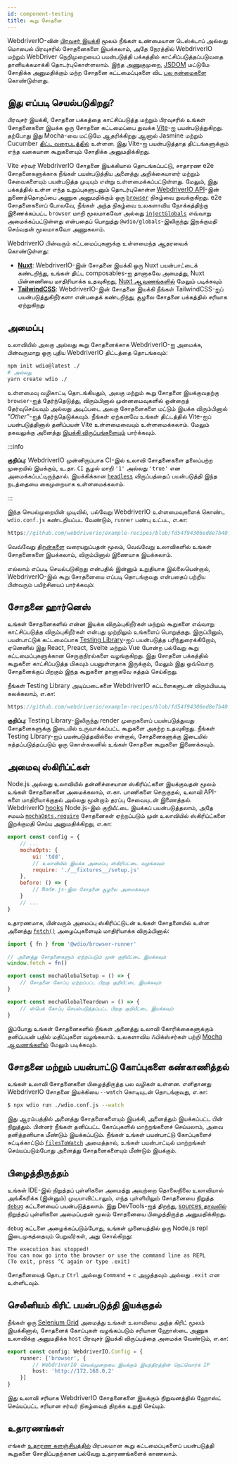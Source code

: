 ```yaml
---
id: component-testing
title: கூறு சோதனை
---
```


WebdriverIO-வின் [பிரவுசர் இயக்கி](/docs/runner#browser-runner) மூலம் நீங்கள் உண்மையான டெஸ்க்டாப் அல்லது மொபைல் பிரவுசரில் சோதனைகளை இயக்கலாம், அதே நேரத்தில் WebdriverIO மற்றும் WebDriver நெறிமுறையைப் பயன்படுத்தி பக்கத்தில் காட்சிப்படுத்தப்படுவதை தானியக்கமாக்கி தொடர்புகொள்ளலாம். இந்த அணுகுமுறை, [JSDOM](https://www.npmjs.com/package/jsdom) மட்டுமே சோதிக்க அனுமதிக்கும் மற்ற சோதனை கட்டமைப்புகளை விட [பல நன்மைகளை](/docs/runner#browser-runner) கொண்டுள்ளது.

## இது எப்படி செயல்படுகிறது?

பிரவுசர் இயக்கி, சோதனை பக்கத்தை காட்சிப்படுத்த மற்றும் பிரவுசரில் உங்கள் சோதனைகளை இயக்க ஒரு சோதனை கட்டமைப்பை துவக்க [Vite](https://vitejs.dev/)-ஐ பயன்படுத்துகிறது. தற்போது இது Mocha-வை மட்டுமே ஆதரிக்கிறது ஆனால் Jasmine மற்றும் Cucumber [திட்ட வரைபடத்தில்](https://github.com/orgs/webdriverio/projects/1) உள்ளன. இது Vite-ஐ பயன்படுத்தாத திட்டங்களுக்கும் எந்த வகையான கூறுகளையும் சோதிக்க அனுமதிக்கிறது.

Vite சர்வர் WebdriverIO சோதனை இயக்கியால் தொடங்கப்பட்டு, சாதாரண e2e சோதனைகளுக்காக நீங்கள் பயன்படுத்திய அனைத்து அறிக்கையாளர் மற்றும் சேவைகளையும் பயன்படுத்த முடியும் என்று உள்ளமைக்கப்பட்டுள்ளது. மேலும், இது பக்கத்தில் உள்ள எந்த உறுப்புகளுடனும் தொடர்புகொள்ள [WebdriverIO API](/docs/api)-இன் துணைத்தொகுப்பை அணுக அனுமதிக்கும் ஒரு [`browser`](/docs/api/browser) நிகழ்வை துவக்குகிறது. e2e சோதனைகளைப் போலவே, நீங்கள் அந்த நிகழ்வை உலகளாவிய நோக்கத்திற்கு இணைக்கப்பட்ட `browser` மாறி மூலமாகவோ அல்லது [`injectGlobals`](/docs/api/globals) எவ்வாறு அமைக்கப்பட்டுள்ளது என்பதைப் பொறுத்து `@wdio/globals`-இலிருந்து இறக்குமதி செய்வதன் மூலமாகவோ அணுகலாம்.

WebdriverIO பின்வரும் கட்டமைப்புகளுக்கு உள்ளமைந்த ஆதரவைக் கொண்டுள்ளது:

- [__Nuxt__](https://nuxt.com/): WebdriverIO-இன் சோதனை இயக்கி ஒரு Nuxt பயன்பாட்டைக் கண்டறிந்து, உங்கள் திட்ட composables-ஐ தானாகவே அமைத்து, Nuxt பின்னணியை மாதிரியாக்க உதவுகிறது, [Nuxt ஆவணங்களில்](/docs/component-testing/vue#testing-vue-components-in-nuxt) மேலும் படிக்கவும்
- [__TailwindCSS__](https://tailwindcss.com/): WebdriverIO-இன் சோதனை இயக்கி நீங்கள் TailwindCSS-ஐப் பயன்படுத்துகிறீர்களா என்பதைக் கண்டறிந்து, சூழலை சோதனை பக்கத்தில் சரியாக ஏற்றுகிறது

## அமைப்பு

உலாவியில் அலகு அல்லது கூறு சோதனைக்காக WebdriverIO-ஐ அமைக்க, பின்வருமாறு ஒரு புதிய WebdriverIO திட்டத்தை தொடங்கவும்:

```bash
npm init wdio@latest ./
# அல்லது
yarn create wdio ./
```

உள்ளமைவு வழிகாட்டி தொடங்கியதும், அலகு மற்றும் கூறு சோதனை இயக்குவதற்கு `browser`-ஐத் தேர்ந்தெடுத்து, விரும்பினால் முன்னமைவுகளில் ஒன்றைத் தேர்வுசெய்யவும் அல்லது அடிப்படை அலகு சோதனைகளை மட்டும் இயக்க விரும்பினால் _"Other"_-ஐத் தேர்ந்தெடுக்கவும். நீங்கள் ஏற்கனவே உங்கள் திட்டத்தில் Vite-ஐப் பயன்படுத்தினால் தனிப்பயன் Vite உள்ளமைவையும் உள்ளமைக்கலாம். மேலும் தகவலுக்கு அனைத்து [இயக்கி விருப்பங்களையும்](/docs/runner#runner-options) பார்க்கவும்.

:::info

__குறிப்பு:__ WebdriverIO முன்னிருப்பாக CI-இல் உலாவி சோதனைகளை தலைப்பற்ற முறையில் இயக்கும், உ.தா. `CI` சூழல் மாறி `'1'` அல்லது `'true'` என அமைக்கப்பட்டிருந்தால். இயக்கிக்கான [`headless`](/docs/runner#headless) விருப்பத்தைப் பயன்படுத்தி இந்த நடத்தையை கைமுறையாக உள்ளமைக்கலாம்.

:::

இந்த செயல்முறையின் முடிவில், பல்வேறு WebdriverIO உள்ளமைவுகளைக் கொண்ட `wdio.conf.js` கண்டறியப்பட வேண்டும், `runner` பண்பு உட்பட, எ.கா:

```ts reference useHTTPS runmeRepository="git@github.com:webdriverio/example-recipes.git" runmeFileToOpen="component-testing%2FREADME.md"
https://github.com/webdriverio/example-recipes/blob/fd54f94306ed8e7b40f967739164dfe4d6d76b41/wdio.comp.conf.js
```

வெவ்வேறு [திறன்களை](/docs/configuration#capabilities) வரையறுப்பதன் மூலம், வெவ்வேறு உலாவிகளில் உங்கள் சோதனைகளை இயக்கலாம், விரும்பினால் இணையாக இயக்கலாம்.

எல்லாம் எப்படி செயல்படுகிறது என்பதில் இன்னும் உறுதியாக இல்லையென்றால், WebdriverIO-இல் கூறு சோதனையை எப்படி தொடங்குவது என்பதைப் பற்றிய பின்வரும் பயிற்சியைப் பார்க்கவும்:

<LiteYouTubeEmbed
    id="5vp_3tGtnMc"
    title="Getting Started with Component Testing in WebdriverIO"
/>

## சோதனை ஹார்னெஸ்

உங்கள் சோதனைகளில் என்ன இயக்க விரும்புகிறீர்கள் மற்றும் கூறுகளை எவ்வாறு காட்சிப்படுத்த விரும்புகிறீர்கள் என்பது முற்றிலும் உங்களைப் பொறுத்தது. இருப்பினும், பயன்பாட்டுக் கட்டமைப்பாக [Testing Library](https://testing-library.com/)-ஐப் பயன்படுத்த பரிந்துரைக்கிறோம், ஏனெனில் இது React, Preact, Svelte மற்றும் Vue போன்ற பல்வேறு கூறு கட்டமைப்புகளுக்கான செருகுநிரல்களை வழங்குகிறது. இது சோதனை பக்கத்தில் கூறுகளை காட்சிப்படுத்த மிகவும் பயனுள்ளதாக இருக்கும், மேலும் இது ஒவ்வொரு சோதனைக்குப் பிறகும் இந்த கூறுகளை தானாகவே சுத்தம் செய்கிறது.

நீங்கள் Testing Library அடிப்படைகளை WebdriverIO கட்டளைகளுடன் விரும்பியபடி கலக்கலாம், எ.கா:

```js reference useHTTPS
https://github.com/webdriverio/example-recipes/blob/fd54f94306ed8e7b40f967739164dfe4d6d76b41/component-testing/svelte-example.js
```

__குறிப்பு:__ Testing Library-இலிருந்து render முறைகளைப் பயன்படுத்துவது சோதனைகளுக்கு இடையில் உருவாக்கப்பட்ட கூறுகளை அகற்ற உதவுகிறது. நீங்கள் Testing Library-ஐப் பயன்படுத்தவில்லை என்றால், சோதனைகளுக்கு இடையில் சுத்தப்படுத்தப்படும் ஒரு கொள்கலனில் உங்கள் சோதனை கூறுகளை இணைக்கவும்.

## அமைவு ஸ்கிரிப்ட்கள்

Node.js அல்லது உலாவியில் தன்னிச்சையான ஸ்கிரிப்ட்களை இயக்குவதன் மூலம் உங்கள் சோதனைகளை அமைக்கலாம், எ.கா. பாணிகளை செருகுதல், உலாவி API-களை மாதிரியாக்குதல் அல்லது மூன்றாம் தரப்பு சேவையுடன் இணைத்தல். WebdriverIO [hooks](/docs/configuration#hooks) Node.js-இல் குறியீட்டை இயக்கப் பயன்படுத்தலாம், அதே சமயம் [`mochaOpts.require`](/docs/frameworks#require) சோதனைகள் ஏற்றப்படும் முன் உலாவியில் ஸ்கிரிப்ட்களை இறக்குமதி செய்ய அனுமதிக்கிறது, எ.கா:

```js wdio.conf.js
export const config = {
    // ...
    mochaOpts: {
        ui: 'tdd',
        // உலாவியில் இயக்க அமைப்பு ஸ்கிரிப்ட்டை வழங்கவும்
        require: './__fixtures__/setup.js'
    },
    before: () => {
        // Node.js-இல் சோதனை சூழலை அமைக்கவும்
    }
    // ...
}
```

உதாரணமாக, பின்வரும் அமைப்பு ஸ்கிரிப்ட்டுடன் உங்கள் சோதனையில் உள்ள அனைத்து [`fetch()`](https://developer.mozilla.org/en-US/docs/Web/API/fetch) அழைப்புகளையும் மாதிரியாக்க விரும்பினால்:

```js ./fixtures/setup.js
import { fn } from '@wdio/browser-runner'

// அனைத்து சோதனைகளும் ஏற்றப்படும் முன் குறியீட்டை இயக்கவும்
window.fetch = fn()

export const mochaGlobalSetup = () => {
    // சோதனை கோப்பு ஏற்றப்பட்ட பிறகு குறியீட்டை இயக்கவும்
}

export const mochaGlobalTeardown = () => {
    // ஸ்பெக் கோப்பு செயல்படுத்தப்பட்ட பிறகு குறியீட்டை இயக்கவும்
}

```

இப்போது உங்கள் சோதனைகளில் நீங்கள் அனைத்து உலாவி கோரிக்கைகளுக்கும் தனிப்பயன் பதில் மதிப்புகளை வழங்கலாம். உலகளாவிய ஃபிக்ஸ்சர்கள் பற்றி [Mocha ஆவணங்களில்](https://mochajs.org/#global-fixtures) மேலும் படிக்கவும்.

## சோதனை மற்றும் பயன்பாட்டு கோப்புகளை கண்காணித்தல்

உங்கள் உலாவி சோதனைகளை பிழைத்திருத்த பல வழிகள் உள்ளன. எளிதானது WebdriverIO சோதனை இயக்கியை `--watch` கொடியுடன் தொடங்குவது, எ.கா:

```sh
$ npx wdio run ./wdio.conf.js --watch
```

இது ஆரம்பத்தில் அனைத்து சோதனைகளையும் இயக்கி, அனைத்தும் இயக்கப்பட்ட பின் நிறுத்தும். பின்னர் நீங்கள் தனிப்பட்ட கோப்புகளில் மாற்றங்களைச் செய்யலாம், அவை தனித்தனியாக மீண்டும் இயக்கப்படும். நீங்கள் உங்கள் பயன்பாட்டு கோப்புகளைச் சுட்டிக்காட்டும் [`filesToWatch`](/docs/configuration#filestowatch) அமைத்தால், உங்கள் பயன்பாட்டில் மாற்றங்கள் செய்யப்படும்போது அனைத்து சோதனைகளையும் மீண்டும் இயக்கும்.

## பிழைத்திருத்தம்

உங்கள் IDE-இல் நிறுத்தப் புள்ளிகளை அமைத்து அவற்றை தொலைநிலை உலாவியால் அங்கீகரிக்க (இன்னும்) முடியாவிட்டாலும், எந்த புள்ளியிலும் சோதனையை நிறுத்த [`debug`](/docs/api/browser/debug) கட்டளையைப் பயன்படுத்தலாம். இது DevTools-ஐத் திறந்து, [sources தாவலில்](https://buddy.works/tutorials/debugging-javascript-efficiently-with-chrome-devtools) நிறுத்தப் புள்ளிகளை அமைப்பதன் மூலம் சோதனையை பிழைத்திருத்த அனுமதிக்கிறது.

`debug` கட்டளை அழைக்கப்படும்போது, உங்கள் முனையத்தில் ஒரு Node.js repl இடைமுகத்தையும் பெறுவீர்கள், அது சொல்கிறது:

```
The execution has stopped!
You can now go into the browser or use the command line as REPL
(To exit, press ^C again or type .exit)
```

சோதனையைத் தொடர `Ctrl` அல்லது `Command` + `c` அழுத்தவும் அல்லது `.exit` என உள்ளிடவும்.

## செலீனியம் கிரிட் பயன்படுத்தி இயக்குதல்

நீங்கள் ஒரு [Selenium Grid](https://www.selenium.dev/documentation/grid/) அமைத்து உங்கள் உலாவியை அந்த கிரிட் மூலம் இயக்கினால், சோதனைக் கோப்புகள் வழங்கப்படும் சரியான ஹோஸ்டை அணுக உலாவிக்கு அனுமதிக்க `host` பிரவுசர் இயக்கி விருப்பத்தை அமைக்க வேண்டும், எ.கா:

```ts title=wdio.conf.ts
export const config: WebdriverIO.Config = {
    runner: ['browser', {
        // WebdriverIO செயல்முறையை இயக்கும் இயந்திரத்தின் நெட்வொர்க் IP
        host: 'http://172.168.0.2'
    }]
}
```

இது உலாவி சரியாக WebdriverIO சோதனைகளை இயக்கும் நிறுவனத்தில் ஹோஸ்ட் செய்யப்பட்ட சரியான சர்வர் நிகழ்வைத் திறக்க உறுதி செய்யும்.

## உதாரணங்கள்

எங்கள் [உதாரண களஞ்சியத்தில்](https://github.com/webdriverio/component-testing-examples) பிரபலமான கூறு கட்டமைப்புகளைப் பயன்படுத்தி கூறுகளை சோதிப்பதற்கான பல்வேறு உதாரணங்களைக் காணலாம்.